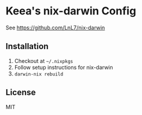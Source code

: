 # Keea's nix-darwin Config

See https://github.com/LnL7/nix-darwin

## Installation

1. Checkout at `~/.nixpkgs`
2. Follow setup instructions for nix-darwin
3. `darwin-nix rebuild`

## License

MIT
